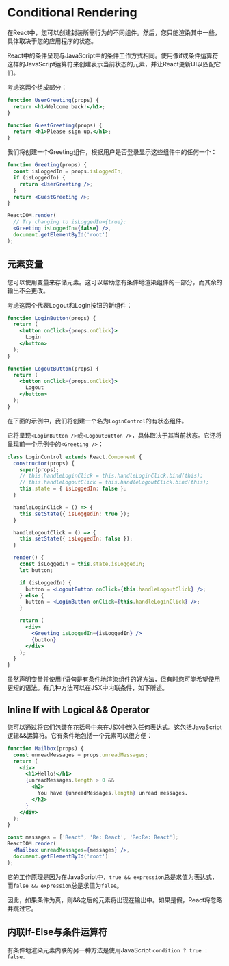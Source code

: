 # Conditional Rendering

在React中，您可以创建封装所需行为的不同组件。然后，您只能渲染其中一些，具体取决于您的应用程序的状态。

React中的条件呈现与JavaScript中的条件工作方式相同。使用像if或条件运算符这样的JavaScript运算符来创建表示当前状态的元素，并让React更新UI以匹配它们。

考虑这两个组成部分：

```jsx
function UserGreeting(props) {
  return <h1>Welcome back!</h1>;
}

function GuestGreeting(props) {
  return <h1>Please sign up.</h1>;
}
```

我们将创建一个Greeting组件，根据用户是否登录显示这些组件中的任何一个：

```jsx
function Greeting(props) {
  const isLoggedIn = props.isLoggedIn;
  if (isLoggedIn) {
    return <UserGreeting />;
  }
  return <GuestGreeting />;
}

ReactDOM.render(
  // Try changing to isLoggedIn={true}:
  <Greeting isLoggedIn={false} />,
  document.getElementById('root')
);
```

## 元素变量

您可以使用变量来存储元素。这可以帮助您有条件地渲染组件的一部分，而其余的输出不会更改。

考虑这两个代表Logout和Login按钮的新组件：

```jsx
function LoginButton(props) {
  return (
    <button onClick={props.onClick}>
      Login
    </button>
  );
}

function LogoutButton(props) {
  return (
    <button onClick={props.onClick}>
      Logout
    </button>
  );
}
```

在下面的示例中，我们将创建一个名为`LoginControl`的有状态组件。

它将呈现`<LoginButton />`或`<LogoutButton />`，具体取决于其当前状态。它还将呈现前一个示例中的`<Greeting />`：

```jsx
class LoginControl extends React.Component {
  constructor(props) {
    super(props);
    // this.handleLoginClick = this.handleLoginClick.bind(this);
    // this.handleLogoutClick = this.handleLogoutClick.bind(this);
    this.state = { isLoggedIn: false };
  }

  handleLoginClick = () => {
    this.setState({ isLoggedIn: true });
  }

  handleLogoutClick = () => {
    this.setState({ isLoggedIn: false });
  }

  render() {
    const isLoggedIn = this.state.isLoggedIn;
    let button;

    if (isLoggedIn) {
      button = <LogoutButton onClick={this.handleLogoutClick} />;
    } else {
      button = <LoginButton onClick={this.handleLoginClick} />;
    }

    return (
      <div>
        <Greeting isLoggedIn={isLoggedIn} />
        {button}
      </div>
    );
  }
}
```

虽然声明变量并使用if语句是有条件地渲染组件的好方法，但有时您可能希望使用更短的语法。有几种方法可以在JSX中内联条件，如下所述。

## Inline If with Logical && Operator

您可以通过将它们包装在花括号中来在JSX中嵌入任何表达式。这包括JavaScript逻辑&&运算符。它有条件地包括一个元素可以很方便：

```jsx
function Mailbox(props) {
  const unreadMessages = props.unreadMessages;
  return (
    <div>
      <h1>Hello!</h1>
      {unreadMessages.length > 0 &&
        <h2>
          You have {unreadMessages.length} unread messages.
        </h2>
      }
    </div>
  );
}

const messages = ['React', 'Re: React', 'Re:Re: React'];
ReactDOM.render(
  <Mailbox unreadMessages={messages} />,
  document.getElementById('root')
);
```

它的工作原理是因为在JavaScript中，`true && expression`总是求值为表达式，而`false && expression`总是求值为`false`。

因此，如果条件为真，则&&之后的元素将出现在输出中。如果是假，React将忽略并跳过它。

## 内联If-Else与条件运算符

有条件地渲染元素内联的另一种方法是使用JavaScript `condition ? true : false.`
